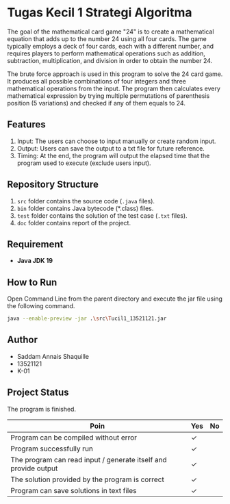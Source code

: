 # Tugas Kecil 1 Strategi Algoritma

The goal of the mathematical card game "24" is to create a mathematical equation that adds up to the number 24 using all four cards. The game typically employs a deck of four cards, each with a different number, and requires players to perform mathematical operations such as addition, subtraction, multiplication, and division in order to obtain the number 24. 

The brute force approach is used in this program to solve the 24 card game. It produces all possible combinations of four integers and three mathematical operations from the input. The program then calculates every mathematical expression by trying multiple permutations of parenthesis position (5 variations) and checked if any of them equals to 24.

## Features

1. Input: The users can choose to input manually or create random input.
2. Output: Users can save the output to a txt file for future reference.
3. Timing: At the end, the program will output the elapsed time that the program used to execute (exclude users input).


## Repository Structure
1. `src` folder contains the source code (`.java` files).
2. `bin` folder contains Java bytecode (*.class) files.
3. `test` folder contains the solution of the test case (`.txt` files).
4. `doc` folder contains report of the project.

## Requirement
- **Java JDK 19**
## How to Run
Open Command Line from the parent directory and execute the jar file using the following command.

```sh
java --enable-preview -jar .\src\Tucil1_13521121.jar
```
## Author
- Saddam Annais Shaquille 
- 13521121
- K-01


## Project Status
The program is finished.

| Poin  | Yes | No |
|---|---|---|
| Program can be compiled without error | ✓ |   |
| Program successfully run | ✓ |   |
| The program can read input / generate itself and provide output | ✓ |   |
| The solution provided by the program is correct | ✓ |  |
| Program can save solutions in text files| ✓ |  |
